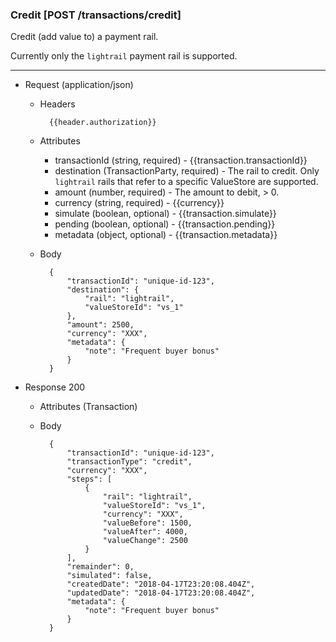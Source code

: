 ### Credit [POST /transactions/credit]

Credit (add value to) a payment rail.

Currently only the `lightrail` payment rail is supported.

---
+ Request (application/json)
    + Headers
    
            {{header.authorization}}
        
    + Attributes
        + transactionId (string, required) - {{transaction.transactionId}}
        + destination (TransactionParty, required) - The rail to credit.  Only `lightrail` rails that refer to a specific ValueStore are supported.
        + amount (number, required) - The amount to debit, > 0.
        + currency (string, required) - {{currency}}
        + simulate (boolean, optional) - {{transaction.simulate}}
        + pending (boolean, optional) - {{transaction.pending}}
        + metadata (object, optional) - {{transaction.metadata}}

    + Body

            {
                "transactionId": "unique-id-123",
                "destination": {
                    "rail": "lightrail",
                    "valueStoreId": "vs_1"
                },
                "amount": 2500,
                "currency": "XXX",
                "metadata": {
                    "note": "Frequent buyer bonus"
                }
            }
    
+ Response 200
    + Attributes (Transaction)

    + Body

            {
                "transactionId": "unique-id-123",
                "transactionType": "credit",
                "currency": "XXX",
                "steps": [
                    {
                        "rail": "lightrail",
                        "valueStoreId": "vs_1",
                        "currency": "XXX",
                        "valueBefore": 1500,
                        "valueAfter": 4000,
                        "valueChange": 2500
                    }
                ],
                "remainder": 0,
                "simulated": false,
                "createdDate": "2018-04-17T23:20:08.404Z",
                "updatedDate": "2018-04-17T23:20:08.404Z",
                "metadata": {
                    "note": "Frequent buyer bonus"
                }
            }
